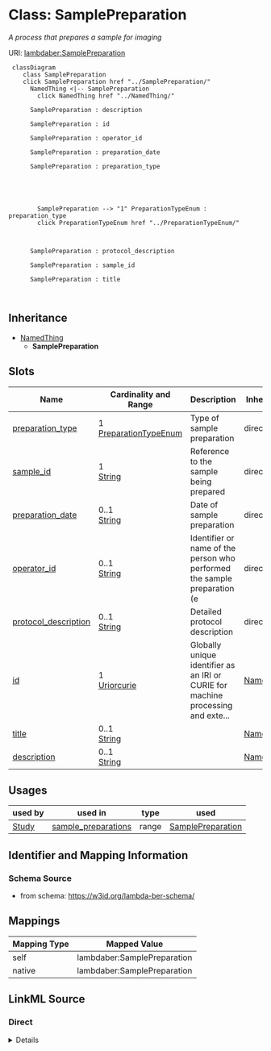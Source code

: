 

# Class: SamplePreparation 


_A process that prepares a sample for imaging_





URI: [lambdaber:SamplePreparation](https://w3id.org/lambda-ber-schema/SamplePreparation)





```mermaid
 classDiagram
    class SamplePreparation
    click SamplePreparation href "../SamplePreparation/"
      NamedThing <|-- SamplePreparation
        click NamedThing href "../NamedThing/"
      
      SamplePreparation : description
        
      SamplePreparation : id
        
      SamplePreparation : operator_id
        
      SamplePreparation : preparation_date
        
      SamplePreparation : preparation_type
        
          
    
        
        
        SamplePreparation --> "1" PreparationTypeEnum : preparation_type
        click PreparationTypeEnum href "../PreparationTypeEnum/"
    

        
      SamplePreparation : protocol_description
        
      SamplePreparation : sample_id
        
      SamplePreparation : title
        
      
```





## Inheritance
* [NamedThing](NamedThing.md)
    * **SamplePreparation**



## Slots

| Name | Cardinality and Range | Description | Inheritance |
| ---  | --- | --- | --- |
| [preparation_type](preparation_type.md) | 1 <br/> [PreparationTypeEnum](PreparationTypeEnum.md) | Type of sample preparation | direct |
| [sample_id](sample_id.md) | 1 <br/> [String](String.md) | Reference to the sample being prepared | direct |
| [preparation_date](preparation_date.md) | 0..1 <br/> [String](String.md) | Date of sample preparation | direct |
| [operator_id](operator_id.md) | 0..1 <br/> [String](String.md) | Identifier or name of the person who performed the sample preparation (e | direct |
| [protocol_description](protocol_description.md) | 0..1 <br/> [String](String.md) | Detailed protocol description | direct |
| [id](id.md) | 1 <br/> [Uriorcurie](Uriorcurie.md) | Globally unique identifier as an IRI or CURIE for machine processing and exte... | [NamedThing](NamedThing.md) |
| [title](title.md) | 0..1 <br/> [String](String.md) |  | [NamedThing](NamedThing.md) |
| [description](description.md) | 0..1 <br/> [String](String.md) |  | [NamedThing](NamedThing.md) |





## Usages

| used by | used in | type | used |
| ---  | --- | --- | --- |
| [Study](Study.md) | [sample_preparations](sample_preparations.md) | range | [SamplePreparation](SamplePreparation.md) |







## Identifier and Mapping Information






### Schema Source


* from schema: https://w3id.org/lambda-ber-schema/




## Mappings

| Mapping Type | Mapped Value |
| ---  | ---  |
| self | lambdaber:SamplePreparation |
| native | lambdaber:SamplePreparation |






## LinkML Source

<!-- TODO: investigate https://stackoverflow.com/questions/37606292/how-to-create-tabbed-code-blocks-in-mkdocs-or-sphinx -->

### Direct

<details>
```yaml
name: SamplePreparation
description: A process that prepares a sample for imaging
from_schema: https://w3id.org/lambda-ber-schema/
is_a: NamedThing
attributes:
  preparation_type:
    name: preparation_type
    description: Type of sample preparation
    from_schema: https://w3id.org/lambda-ber-schema/
    rank: 1000
    domain_of:
    - SamplePreparation
    range: PreparationTypeEnum
    required: true
  sample_id:
    name: sample_id
    description: Reference to the sample being prepared
    from_schema: https://w3id.org/lambda-ber-schema/
    rank: 1000
    domain_of:
    - SamplePreparation
    - ExperimentRun
    range: string
    required: true
  preparation_date:
    name: preparation_date
    description: Date of sample preparation
    from_schema: https://w3id.org/lambda-ber-schema/
    rank: 1000
    domain_of:
    - SamplePreparation
    range: string
  operator_id:
    name: operator_id
    description: Identifier or name of the person who performed the sample preparation
      (e.g., 'jsmith', 'John Smith', or personnel ID)
    from_schema: https://w3id.org/lambda-ber-schema/
    rank: 1000
    domain_of:
    - SamplePreparation
    - ExperimentRun
    range: string
  protocol_description:
    name: protocol_description
    description: Detailed protocol description
    from_schema: https://w3id.org/lambda-ber-schema/
    rank: 1000
    domain_of:
    - SamplePreparation

```
</details>

### Induced

<details>
```yaml
name: SamplePreparation
description: A process that prepares a sample for imaging
from_schema: https://w3id.org/lambda-ber-schema/
is_a: NamedThing
attributes:
  preparation_type:
    name: preparation_type
    description: Type of sample preparation
    from_schema: https://w3id.org/lambda-ber-schema/
    rank: 1000
    alias: preparation_type
    owner: SamplePreparation
    domain_of:
    - SamplePreparation
    range: PreparationTypeEnum
    required: true
  sample_id:
    name: sample_id
    description: Reference to the sample being prepared
    from_schema: https://w3id.org/lambda-ber-schema/
    rank: 1000
    alias: sample_id
    owner: SamplePreparation
    domain_of:
    - SamplePreparation
    - ExperimentRun
    range: string
    required: true
  preparation_date:
    name: preparation_date
    description: Date of sample preparation
    from_schema: https://w3id.org/lambda-ber-schema/
    rank: 1000
    alias: preparation_date
    owner: SamplePreparation
    domain_of:
    - SamplePreparation
    range: string
  operator_id:
    name: operator_id
    description: Identifier or name of the person who performed the sample preparation
      (e.g., 'jsmith', 'John Smith', or personnel ID)
    from_schema: https://w3id.org/lambda-ber-schema/
    rank: 1000
    alias: operator_id
    owner: SamplePreparation
    domain_of:
    - SamplePreparation
    - ExperimentRun
    range: string
  protocol_description:
    name: protocol_description
    description: Detailed protocol description
    from_schema: https://w3id.org/lambda-ber-schema/
    rank: 1000
    alias: protocol_description
    owner: SamplePreparation
    domain_of:
    - SamplePreparation
    range: string
  id:
    name: id
    description: Globally unique identifier as an IRI or CURIE for machine processing
      and external references. Used for linking data across systems and semantic web
      integration.
    from_schema: https://w3id.org/lambda-ber-schema/
    rank: 1000
    identifier: true
    alias: id
    owner: SamplePreparation
    domain_of:
    - NamedThing
    range: uriorcurie
    required: true
  title:
    name: title
    from_schema: https://w3id.org/lambda-ber-schema/
    rank: 1000
    slot_uri: dcterms:title
    alias: title
    owner: SamplePreparation
    domain_of:
    - NamedThing
    range: string
  description:
    name: description
    from_schema: https://w3id.org/lambda-ber-schema/
    rank: 1000
    alias: description
    owner: SamplePreparation
    domain_of:
    - NamedThing
    - AttributeGroup
    range: string

```
</details>